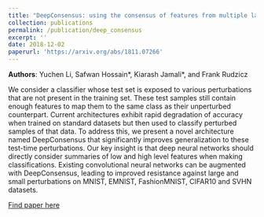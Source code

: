 ```yaml
---
title: "DeepConsensus: using the consensus of features from multiple layers to attain robust image classification"
collection: publications
permalink: /publication/deep_consensus
excerpt: ''
date: 2018-12-02
paperurl: 'https://arxiv.org/abs/1811.07266'
---
```

**Authors**: Yuchen Li, Safwan Hossain*, Kiarash Jamali*, and Frank Rudzicz

We consider a classifier whose test set is exposed to various perturbations that are not present in the training set. These test samples still contain enough features to map them to the same class as their unperturbed counterpart. Current architectures exhibit rapid degradation of accuracy when trained on standard datasets but then used to classify perturbed samples of that data. To address this, we present a novel architecture named DeepConsensus that significantly improves generalization to these test-time perturbations. Our key insight is that deep neural networks should directly consider summaries of low and high level features when making classifications. Existing convolutional neural networks can be augmented with DeepConsensus, leading to improved resistance against large and small perturbations on MNIST, EMNIST, FashionMNIST, CIFAR10 and SVHN datasets.

[Find paper here](https://arxiv.org/pdf/1811.07266.pdf)
